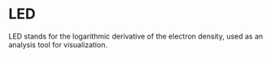 # LED
LED stands for the logarithmic derivative of the electron density, used as an analysis tool for visualization.
